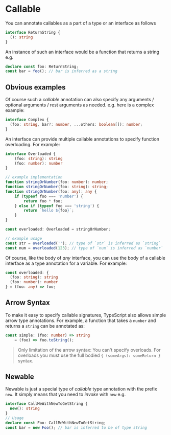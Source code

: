 # Callable

You can annotate callables as a part of a type or an interface as follows

```typescript
interface ReturnString {
  (): string
}
```

An instance of such an interface would be a function that returns a string e.g.

```typescript
declare const foo: ReturnString;
const bar = foo(); // bar is inferred as a string
```

## Obvious examples

Of course such a _callable_ annotation can also specify any arguments / optional arguments / rest arguments as needed. e.g. here is a complex example:

```typescript
interface Complex {
  (foo: string, bar?: number, ...others: boolean[]): number;
}
```

An interface can provide multiple callable annotations to specify function overloading. For example:

```typescript
interface Overloaded {
    (foo: string): string
    (foo: number): number
}

// example implementation
function stringOrNumber(foo: number): number;
function stringOrNumber(foo: string): string;
function stringOrNumber(foo: any): any {
    if (typeof foo === 'number') {
        return foo * foo;
    } else if (typeof foo === 'string') {
        return `hello ${foo}`;
    }
}

const overloaded: Overloaded = stringOrNumber;

// example usage
const str = overloaded(''); // type of `str` is inferred as `string`
const num = overloaded(123); // type of `num` is inferred as `number`
```

Of course, like the body of _any_ interface, you can use the body of a callable interface as a type annotation for a variable. For example:

```typescript
const overloaded: {
  (foo: string): string
  (foo: number): number
} = (foo: any) => foo;
```

## Arrow Syntax

To make it easy to specify callable signatures, TypeScript also allows simple arrow type annotations. For example, a function that takes a `number` and returns a `string` can be annotated as:

```typescript
const simple: (foo: number) => string
    = (foo) => foo.toString();
```

> Only limitation of the arrow syntax: You can't specify overloads. For overloads you must use the full bodied `{ (someArgs): someReturn }` syntax.

## Newable

Newable is just a special type of _callable_ type annotation with the prefix `new`. It simply means that you need to _invoke_ with `new` e.g.

```typescript
interface CallMeWithNewToGetString {
  new(): string
}
// Usage
declare const Foo: CallMeWithNewToGetString;
const bar = new Foo(); // bar is inferred to be of type string
```

